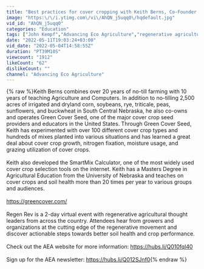 ```yaml
---
title: "Best practices for cover cropping with Keith Berns, Co-Founder of Green Cover Seeds | Regen Rev 2022"
image: "https:\/\/i.ytimg.com\/vi\/AhQN_j5uqq0\/hqdefault.jpg"
vid_id: "AhQN_j5uqq0"
categories: "Education"
tags: ["John Kempf","Advancing Eco Agriculture","regenerative agriculture"]
date: "2022-05-11T19:03:24+03:00"
vid_date: "2022-05-04T14:58:55Z"
duration: "PT39M10S"
viewcount: "1912"
likeCount: "62"
dislikeCount: ""
channel: "Advancing Eco Agriculture"
---
```

{% raw %}Keith Berns combines over 20 years of no-till farming with 10 years of teaching Agriculture and Computers. In addition to no-tilling 2,500 acres of irrigated and dryland corn, soybeans, rye, triticale, peas, sunflowers, and buckwheat in South Central Nebraska, he also co-owns and operates Green Cover Seed, one of the major cover crop seed providers and educators in the United States. Through Green Cover Seed, Keith has experimented with over 100 different cover crop types and hundreds of mixes planted into various situations and has learned a great deal about cover crop growth, nitrogen fixation, moisture usage, and grazing utilization of cover crops. <br /><br />Keith also developed the SmartMix Calculator, one of the most widely used cover crop selection tools on the internet. Keith has a Masters Degree in Agricultural Education from the University of Nebraska and teaches on cover crops and soil health more than 20 times per year to various groups and audiences.<br /><br /><a rel="nofollow" target="blank" href="https://greencover.com/">https://greencover.com/</a><br /><br />Regen Rev is a 2-day virtual event with regenerative agricultural thought leaders from across the country. Attendees hear from growers and organizations at the cutting edge of the regenerative movement and discover actionable steps towards better soil health and crop performance.<br /><br />Check out the AEA website for more information: <a rel="nofollow" target="blank" href="https://hubs.li/Q010fql40">https://hubs.li/Q010fql40</a><br /><br />Sign up for the AEA newsletter: <a rel="nofollow" target="blank" href="https://hubs.li/Q012SJnf0">https://hubs.li/Q012SJnf0</a>{% endraw %}
